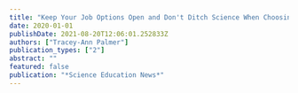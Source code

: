 ```yaml
---
title: "Keep Your Job Options Open and Don't Ditch Science When Choosing next Year's School Subjects"
date: 2020-01-01
publishDate: 2021-08-20T12:06:01.252833Z
authors: ["Tracey-Ann Palmer"]
publication_types: ["2"]
abstract: ""
featured: false
publication: "*Science Education News*"
---
```


